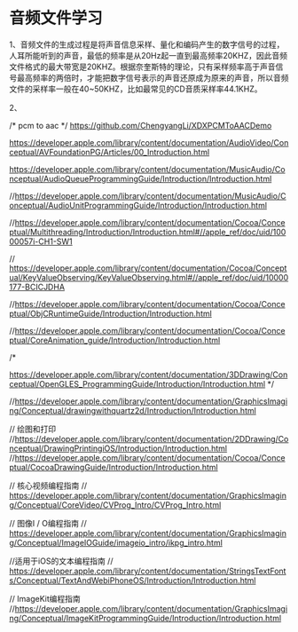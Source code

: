 #  音频文件学习

1、音频文件的生成过程是将声音信息采样、量化和编码产生的数字信号的过程，人耳所能听到的声音，最低的频率是从20Hz起一直到最高频率20KHZ，因此音频文件格式的最大带宽是20KHZ。根据奈奎斯特的理论，只有采样频率高于声音信号最高频率的两倍时，才能把数字信号表示的声音还原成为原来的声音，所以音频文件的采样率一般在40~50KHZ，比如最常见的CD音质采样率44.1KHZ。

2、

/*  pcm   to  aac  */
https://github.com/ChengyangLi/XDXPCMToAACDemo

<!--AVFoundation编程指南-->
https://developer.apple.com/library/content/documentation/AudioVideo/Conceptual/AVFoundationPG/Articles/00_Introduction.html

<!-- AudioQueue编程指南-->
https://developer.apple.com/library/content/documentation/MusicAudio/Conceptual/AudioQueueProgrammingGuide/Introduction/Introduction.html

<!--     audioUnit编程指南   -->
//https://developer.apple.com/library/content/documentation/MusicAudio/Conceptual/AudioUnitProgrammingGuide/Introduction/Introduction.html




//https://developer.apple.com/library/content/documentation/Cocoa/Conceptual/Multithreading/Introduction/Introduction.html#//apple_ref/doc/uid/10000057i-CH1-SW1

// https://developer.apple.com/library/content/documentation/Cocoa/Conceptual/KeyValueObserving/KeyValueObserving.html#//apple_ref/doc/uid/10000177-BCICJDHA

<!--运行是编程指南-->
//https://developer.apple.com/library/content/documentation/Cocoa/Conceptual/ObjCRuntimeGuide/Introduction/Introduction.html

<!--/*  核心动画 */-->
//https://developer.apple.com/library/content/documentation/Cocoa/Conceptual/CoreAnimation_guide/Introduction/Introduction.html


/*
<!--OpenGLEs-->
https://developer.apple.com/library/content/documentation/3DDrawing/Conceptual/OpenGLES_ProgrammingGuide/Introduction/Introduction.html
*/

<!--// Quartz 2D编程指南-->

//https://developer.apple.com/library/content/documentation/GraphicsImaging/Conceptual/drawingwithquartz2d/Introduction/Introduction.html


// 绘图和打印
//https://developer.apple.com/library/content/documentation/2DDrawing/Conceptual/DrawingPrintingiOS/Introduction/Introduction.html
//https://developer.apple.com/library/content/documentation/Cocoa/Conceptual/CocoaDrawingGuide/Introduction/Introduction.html

// 核心视频编程指南
// https://developer.apple.com/library/content/documentation/GraphicsImaging/Conceptual/CoreVideo/CVProg_Intro/CVProg_Intro.html


// 图像I / O编程指南
// https://developer.apple.com/library/content/documentation/GraphicsImaging/Conceptual/ImageIOGuide/imageio_intro/ikpg_intro.html

//适用于iOS的文本编程指南
// https://developer.apple.com/library/content/documentation/StringsTextFonts/Conceptual/TextAndWebiPhoneOS/Introduction/Introduction.html


// ImageKit编程指南
//https://developer.apple.com/library/content/documentation/GraphicsImaging/Conceptual/ImageKitProgrammingGuide/Introduction/Introduction.html
